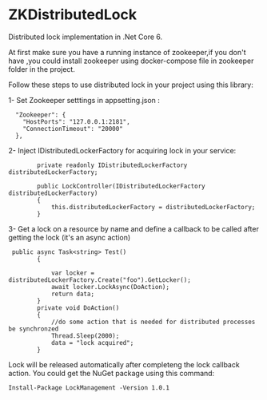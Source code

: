 # ZKDistributedLock
Distributed lock implementation in .Net Core 6.

At first make sure you have a running instance of zookeeper,if you don't have ,you could install zookeeper using docker-compose file in zookeeper folder in the project.

Follow these steps to use distributed lock in your project using this library:

1- Set Zookeeper setttings in appsetting.json :
```
  "Zookeeper": {
    "HostPorts": "127.0.0.1:2181",
    "ConnectionTimeout": "20000"
  },
```
2- Inject IDistributedLockerFactory for acquiring lock in your service:
```
        private readonly IDistributedLockerFactory distributedLockerFactory;
       
        public LockController(IDistributedLockerFactory distributedLockerFactory)
        {
            this.distributedLockerFactory = distributedLockerFactory;
        }
```
3- Get a lock on a resource by name and define a callback to be called after getting the lock (it's an async action)
```
 public async Task<string> Test()
        {

            var locker = distributedLockerFactory.Create("foo").GetLocker();
            await locker.LockAsync(DoAction);
            return data;
        }
        private void DoAction()
        {
            //do some action that is needed for distributed processes be synchronzed 
            Thread.Sleep(2000);
            data = "lock acquired";
        }
```
Lock will be released automatically after completeng the lock callback action.
You could get the NuGet package using this command:
```
Install-Package LockManagement -Version 1.0.1
```

